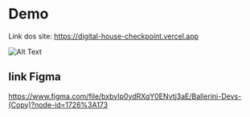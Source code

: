# Demo

Link dos site: https://digital-house-checkpoint.vercel.app

![Alt Text](https://github.com/JuanBarcelos/Digital-House-Checkpoint/blob/main/Digital%20House%20Dev.gif)


## link Figma

https://www.figma.com/file/bxbyIp0ydRXqY0ENvtj3aE/Ballerini-Devs-(Copy)?node-id=1726%3A173
